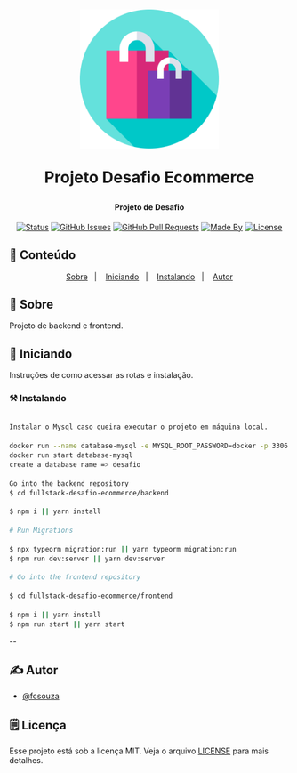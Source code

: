<h1 align="center">
    <img alt="fabricio" title="#Projeto" src=".github/logo1.svg" width="250px" />
    <p>Projeto Desafio Ecommerce</p>
</h1>

<h4 align="center"> 
	Projeto de Desafio
</h4>

<div align="center">

[![Status](https://img.shields.io/badge/status-active-success.svg)]()
[![GitHub Issues](https://img.shields.io/github/languages/count/fcsouza/fullstack-desafio-ecommerce)]()
[![GitHub Pull Requests](https://img.shields.io/github/last-commit/fcsouza/fullstack-desafio-ecommerce)]()
[![Made By](https://img.shields.io/badge/Made%20By-Fabricio%20Cavalcante-brightgreen)]()
[![License](https://img.shields.io/badge/license-MIT-blue.svg)](/LICENSE)

</div>

## 📝 Conteúdo
<p align="center">
<a href="#fabricio">Sobre</a>&nbsp;&nbsp;&nbsp;|&nbsp;&nbsp;&nbsp;
<a href="#getting_started">Iniciando</a>&nbsp;&nbsp;&nbsp;|&nbsp;&nbsp;&nbsp;
<a href="#installing">Instalando</a>&nbsp;&nbsp;&nbsp;|&nbsp;&nbsp;&nbsp;
<a href="#authors">Autor</a>
</p>


## 🧐 Sobre <a name = "fabricio"></a>

Projeto de backend e frontend.


## 🏁 Iniciando <a name = "getting_started"></a>
Instruções de como acessar as rotas e instalação.


### ⚒ Instalando <a name = "installing"></a>
```bash

Instalar o Mysql caso queira executar o projeto em máquina local.

docker run --name database-mysql -e MYSQL_ROOT_PASSWORD=docker -p 3306:3500 -d mysql:8.0
docker run start database-mysql
create a database name => desafio

Go into the backend repository
$ cd fullstack-desafio-ecommerce/backend

$ npm i || yarn install

# Run Migrations

$ npx typeorm migration:run || yarn typeorm migration:run 
$ npm run dev:server || yarn dev:server

# Go into the frontend repository

$ cd fullstack-desafio-ecommerce/frontend

$ npm i || yarn install
$ npm run start || yarn start
```

--

## ✍️ Autor <a name = "authors"></a>

- [@fcsouza](https://github.com/fcsouza)

## 🗒 Licença

Esse projeto está sob a licença MIT. Veja o arquivo [LICENSE](LICENSE.md) para mais detalhes.
